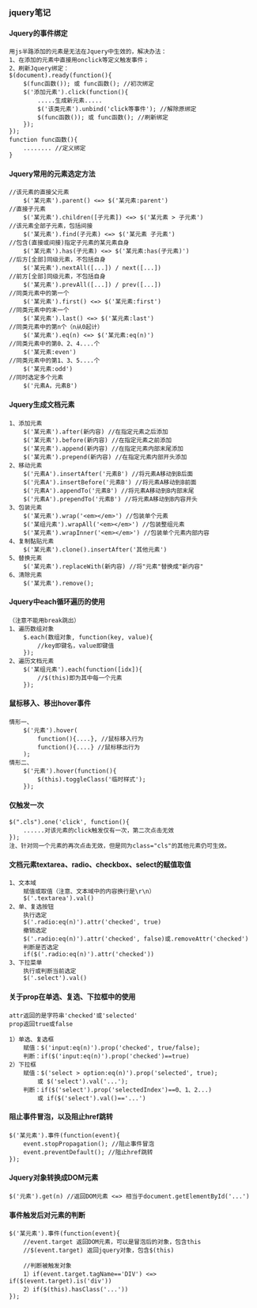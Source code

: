 ### jquery笔记

#### Jquery的事件绑定
    用js半路添加的元素是无法在Jquery中生效的，解决办法：
    1、在添加的元素中直接用onclick等定义触发事件；
    2、刷新Jquery绑定：
    $(document).ready(function(){
        $(func函数()); 或 func函数(); //初次绑定
        $('添加元素').click(function(){
            .....生成新元素.....
            $('该类元素').unbind('click等事件'); //解除原绑定
            $(func函数()); 或 func函数(); //刷新绑定
        });
    });
    function func函数(){
        ........ //定义绑定
    }

#### Jquery常用的元素选定方法
    //该元素的直接父元素
        $('某元素').parent() <=> $('某元素:parent')
    //直接子元素
        $('某元素').children([子元素]) <=> $('某元素 > 子元素')
    //该元素全部子元素，包括间接
        $('某元素').find(子元素) <=> $('某元素 子元素')
    //包含(直接或间接)指定子元素的某元素自身
        $('某元素').has(子元素) <=> $('某元素:has(子元素)')
    //后方[全部]同级元素，不包括自身
        $('某元素').nextAll([...]) / next([...])
    //前方[全部]同级元素，不包括自身
        $('某元素').prevAll([...]) / prev([...])
    //同类元素中的第一个
        $('某元素').first() <=> $('某元素:first')
    //同类元素中的末一个
        $('某元素').last() <=> $('某元素:last')
    //同类元素中的第n个（n从0起计）
        $('某元素').eq(n) <=> $('某元素:eq(n)')
    //同类元素中的第0、2、4....个
        $('某元素:even')
    //同类元素中的第1、3、5....个
        $('某元素:odd')
    //同时选定多个元素
        $('元素A，元素B')

#### Jquery生成文档元素
    1、添加元素
        $('某元素').after(新内容) //在指定元素之后添加
        $('某元素').before(新内容) //在指定元素之前添加
        $('某元素').append(新内容) //在指定元素内部末尾添加
        $('某元素').prepend(新内容) //在指定元素内部开头添加
    2、移动元素
        $('元素A').insertAfter('元素B') //将元素A移动到B后面
        $('元素A').insertBefore('元素B') //将元素A移动到B前面
        $('元素A').appendTo('元素B') //将元素A移动到B内部末尾
        $('元素A').prependTo('元素B') //将元素A移动到B内容开头
    3、包装元素
        $('某元素').wrap('<em></em>') //包装单个元素
        $('某组元素').wrapAll('<em></em>') //包装整组元素
        $('某元素').wrapInner('<em></em>') //包装单个元素内部内容
    4、复制黏贴元素
        $('某元素').clone().insertAfter('其他元素')
    5、替换元素
        $('某元素').replaceWith(新内容) //将"元素"替换成"新内容"
    6、清除元素
        $('某元素').remove();

#### Jquery中each循环遍历的使用
    （注意不能用break跳出）
    1、遍历数组对象
        $.each(数组对象, function(key, value){
            //key即键名，value即键值
        });
    2、遍历文档元素
        $('某组元素').each(function([idx]){
            //$(this)即为其中每一个元素
        });

#### 鼠标移入、移出hover事件
    情形一、
        $('元素').hover(
            function(){....}, //鼠标移入行为
            function(){....} //鼠标移出行为
        );
    情形二、
        $('元素').hover(function(){
            $(this).toggleClass('临时样式');
        });

#### 仅触发一次
    $(".cls").one('click', function(){
        ......对该元素的click触发仅有一次，第二次点击无效
    });
    注、针对同一个元素的再次点击无效，但是同为class="cls"的其他元素仍可生效。

#### 文档元素textarea、radio、checkbox、select的赋值取值
    1、文本域
        赋值或取值（注意、文本域中的内容换行是\r\n）
        $('.textarea').val()
    2、单、复选按钮
        执行选定
        $('.radio:eq(n)').attr('checked', true)
        撤销选定
        $('.radio:eq(n)').attr('checked', false)或.removeAttr('checked')
        判断是否选定
        if($('.radio:eq(n)').attr('checked'))
    3、下拉菜单
        执行或判断当前选定
        $('.select').val()

#### 关于prop在单选、复选、下拉框中的使用
    attr返回的是字符串'checked'或'selected'
    prop返回true或false
    
    1）单选、复选框
        赋值：$('input:eq(n)').prop('checked', true/false);
        判断：if($('input:eq(n)').prop('checked')==true)
    2）下拉框
        赋值：$('select > option:eq(n)').prop('selected', true);
            或 $('select').val('...');
        判断：if($('select').prop('selectedIndex')==0、1、2...)
            或 if($('select').val()=='...')

#### 阻止事件冒泡，以及阻止href跳转
    $('某元素').事件(function(event){
        event.stopPropagation(); //阻止事件冒泡
        event.preventDefault(); //阻止href跳转
    });

#### Jquery对象转换成DOM元素
    $('元素').get(n) //返回DOM元素 <=> 相当于document.getElementById('...')

#### 事件触发后对元素的判断
    $('某元素').事件(function(event){
        //event.target 返回DOM元素，可以是冒泡后的对象，包含this
        //$(event.target) 返回jquery对象，包含$(this)
    
        //判断被触发对象
        1）if(event.target.tagName=='DIV') <=> if($(event.target).is('div'))
        2）if($(this).hasClass('...'))
    });